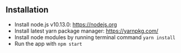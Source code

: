 ## Installation

* Install node.js v10.13.0: https://nodejs.org​
* Install latest yarn package manager: https://yarnpkg.com/​
* Install node modules by running terminal command `yarn install`
* Run the app with `npm start`

